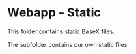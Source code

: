 # Webapp - Static

This folder contains static BaseX files.

The subfolder contains our own static files.
